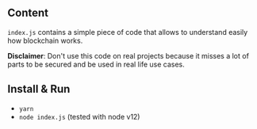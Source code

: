 ## Content

`index.js` contains a simple piece of code that allows to understand easily how blockchain works.

**Disclaimer**: Don't use this code on real projects because it misses a lot of parts to be secured and be used in real life use cases.

## Install & Run
 - `yarn`
 - `node index.js` (tested with node v12)

